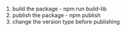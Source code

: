 1. build the package - npm run build-lib
2. publish the package - npm publish
3. change the version type before publishing

